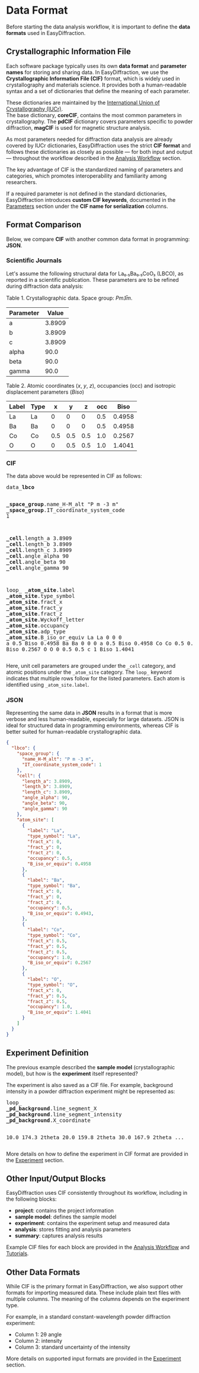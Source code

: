 # Data Format

Before starting the data analysis workflow, it is important to define the **data formats** used in EasyDiffraction.

## Crystallographic Information File

Each software package typically uses its own **data format** and **parameter names** for storing and sharing data. In 
EasyDiffraction, we use the **Crystallographic Information File (CIF)** format, which is widely used in crystallography and 
materials science. It provides both a human-readable syntax and a set of dictionaries that define the meaning of each 
parameter.

These dictionaries are maintained by the [International Union of Crystallography (IUCr)](https://www.iucr.org).  
The base dictionary, **coreCIF**, contains the most common parameters in crystallography. The **pdCIF** dictionary covers 
parameters specific to powder diffraction, **magCIF** is used for magnetic structure analysis.

As most parameters needed for diffraction data analysis are already covered by IUCr dictionaries,
EasyDiffraction uses the strict **CIF format** and follows these dictionaries as closely as possible — 
for both input and output — throughout the workflow described in the [Analysis Workflow](analysis-workflow/index.md) section.

The key advantage of CIF is the standardized naming of parameters and categories, which promotes interoperability and 
familiarity among researchers.

If a required parameter is not defined in the standard dictionaries, 
EasyDiffraction introduces **custom CIF keywords**, documented in the [Parameters](parameters.md) section under the
**CIF name for serialization** columns.

## Format Comparison

Below, we compare **CIF** with another common data format in programming: **JSON**.

### Scientific Journals

Let's assume the following structural data for La₀.₅Ba₀.₅CoO₃ (LBCO), as 
reported in a scientific publication. These parameters are to be refined 
during diffraction data analysis:

Table 1. Crystallographic data. Space group: _Pm3̅m_.

| Parameter | Value  |
|-----------|--------|
| a         | 3.8909 |
| b         | 3.8909 |
| c         | 3.8909 |
| alpha     | 90.0   |
| beta      | 90.0   |
| gamma     | 90.0   |


Table 2. Atomic coordinates (_x_, _y_, _z_), occupancies (occ) and isotropic displacement 
parameters (_Biso_)

| Label | Type  | x     | y     | z     | occ | Biso   |
|-------|-------|-------|-------|-------|-----|--------|
| La    | La    | 0     | 0     | 0     | 0.5 | 0.4958 |
| Ba    | Ba    | 0     | 0     | 0     | 0.5 | 0.4958 |
| Co    | Co    | 0.5   | 0.5   | 0.5   | 1.0 | 0.2567 |
| O     | O     | 0     | 0.5   | 0.5   | 1.0 | 1.4041 |

### CIF

The data above would be represented in CIF as follows:

<!-- prettier-ignore-start -->

<div class="cif">
<pre>
data_<span class="red"><b>lbco</b></span>

<span class="blue"><b>_space_group</b>.name_H-M_alt</span>              "P m -3 m"
<span class="blue"><b>_space_group</b>.IT_coordinate_system_code</span> 1

<span class="blue"><b>_cell</b>.length_a</span>      3.8909
<span class="blue"><b>_cell</b>.length_b</span>      3.8909
<span class="blue"><b>_cell</b>.length_c</span>      3.8909
<span class="blue"><b>_cell</b>.angle_alpha</span>  90
<span class="blue"><b>_cell</b>.angle_beta</span>   90
<span class="blue"><b>_cell</b>.angle_gamma</span>  90

loop_
<span class="green"><b>_atom_site</b>.label</span>
<span class="green"><b>_atom_site</b>.type_symbol</span>
<span class="green"><b>_atom_site</b>.fract_x</span>
<span class="green"><b>_atom_site</b>.fract_y</span>
<span class="green"><b>_atom_site</b>.fract_z</span>
<span class="green"><b>_atom_site</b>.Wyckoff_letter</span>
<span class="green"><b>_atom_site</b>.occupancy</span>
<span class="green"><b>_atom_site</b>.adp_type</span>
<span class="green"><b>_atom_site</b>.B_iso_or_equiv</span>
La La   0   0   0     a   0.5  Biso 0.4958
Ba Ba   0   0   0     a   0.5  Biso 0.4958
Co Co   0.5 0.5 0.5   b   1    Biso 0.2567
O  O    0   0.5 0.5   c   1    Biso 1.4041
</pre>
</div>

<!-- prettier-ignore-end -->

Here, unit cell parameters are grouped under the `_cell` category, and atomic 
positions under the `_atom_site` category. The `loop_` keyword indicates that 
multiple rows follow for the listed parameters. Each atom is identified using `_atom_site.label`.

### JSON

Representing the same data in **JSON** results in a format that is more verbose and 
less human-readable, especially for large datasets. JSON is ideal for structured data 
in programming environments, whereas CIF is better suited for human-readable crystallographic data.

```json
{
  "lbco": {
    "space_group": {
      "name_H-M_alt": "P m -3 m",
      "IT_coordinate_system_code": 1
    },
    "cell": {
      "length_a": 3.8909,
      "length_b": 3.8909,
      "length_c": 3.8909,
      "angle_alpha": 90,
      "angle_beta": 90,
      "angle_gamma": 90
    },
    "atom_site": [
      {
        "label": "La",
        "type_symbol": "La",
        "fract_x": 0,
        "fract_y": 0,
        "fract_z": 0,
        "occupancy": 0.5,
        "B_iso_or_equiv": 0.4958
      },
      {
        "label": "Ba",
        "type_symbol": "Ba",
        "fract_x": 0,
        "fract_y": 0,
        "fract_z": 0,
        "occupancy": 0.5,
        "B_iso_or_equiv": 0.4943,
      },
      {
        "label": "Co",
        "type_symbol": "Co",
        "fract_x": 0.5,
        "fract_y": 0.5,
        "fract_z": 0.5,
        "occupancy": 1.0,
        "B_iso_or_equiv": 0.2567
      },
      {
        "label": "O",
        "type_symbol": "O",
        "fract_x": 0,
        "fract_y": 0.5,
        "fract_z": 0.5,
        "occupancy": 1.0,
        "B_iso_or_equiv": 1.4041
      }
    ]
  }
}
```

## Experiment Definition

The previous example described the **sample model** (crystallographic model),
but how is the **experiment** itself represented?

The experiment is also saved as a CIF file. For example, background intensity
in a powder diffraction experiment might be represented as:

<!-- prettier-ignore-start -->

<div class="cif">
<pre>
loop_
<span class="green"><b>_pd_background</b>.line_segment_X</span>
<span class="green"><b>_pd_background</b>.line_segment_intensity</span>
<span class="green"><b>_pd_background</b>.X_coordinate</span>

 10.0  174.3  2theta
 20.0  159.8  2theta
 30.0  167.9  2theta
 ...
</pre>
</div>

<!-- prettier-ignore-end -->

More details on how to define the experiment in CIF format are provided in the
[Experiment](analysis-workflow/experiment.md) section.

## Other Input/Output Blocks

EasyDiffraction uses CIF consistently throughout its workflow, including in the following blocks:

- **project**: contains the project information
- **sample model**: defines the sample model
- **experiment**: contains the experiment setup and measured data
- **analysis**: stores fitting and analysis parameters
- **summary**: captures analysis results

Example CIF files for each block are provided in the [Analysis Workflow](analysis-workflow/index.md) 
 and [Tutorials](../tutorials/index.md).

## Other Data Formats

While CIF is the primary format in EasyDiffraction, we also support
other formats for importing measured data. These include plain text files
with multiple columns. The meaning of the columns depends on the experiment type.

For example, in a standard constant-wavelength powder diffraction experiment:

- Column 1: 2θ angle
- Column 2: intensity
- Column 3: standard uncertainty of the intensity

More details on supported input formats are provided in the
[Experiment](analysis-workflow/experiment.md) section.

